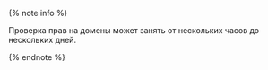 {% note info %}

Проверка прав на домены может занять от нескольких часов до нескольких дней.

{% endnote %}